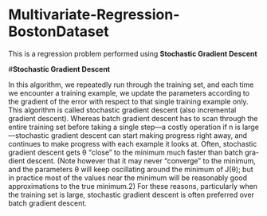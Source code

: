 # Multivariate-Regression-BostonDataset
This is a regression problem performed using **Stochastic Gradient Descent** 

#**Stochastic Gradient Descent** 

In this algorithm, we repeatedly run through the training set, and each time we encounter a training example, we update the parameters according to the gradient of the error with respect to that single training example only. This algorithm is called stochastic gradient descent (also incremental gradient descent). Whereas batch gradient descent has to scan through the entire training set before taking a single step—a costly operation if n is large—stochastic gradient descent can start making progress right away, and continues to make progress with each example it looks at. Often, stochastic gradient descent gets θ “close” to the minimum much faster than batch gra- dient descent. (Note however that it may never “converge” to the minimum, and the parameters θ will keep oscillating around the minimum of J(θ); but in practice most of the values near the minimum will be reasonably good approximations to the true minimum.2) For these reasons, particularly when the training set is large, stochastic gradient descent is often preferred over batch gradient descent.
